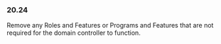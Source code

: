 
### 20.24  
Remove any Roles and Features or Programs and Features that are not required for the domain controller to function.   